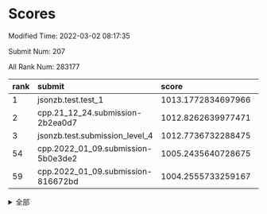 # Scores

Modified Time: 2022-03-02 08:17:35

Submit Num: 207

All Rank Num: 283177

| rank |               submit               |       score        |       sigma        | pk_num |
| :--- | :--------------------------------- | :----------------- | :----------------- | :----- |
| 1    | jsonzb.test.test_1                 | 1013.1772834697966 | 0.8014024890149326 | 5471   |
| 2    | cpp.21_12_24.submission-2b2ea0d7   | 1012.8262639977471 | 0.7983007200294476 | 5474   |
| 3    | jsonzb.test.submission_level_4     | 1012.7736732288475 | 0.837727065250977  | 5472   |
| 54   | cpp.2022_01_09.submission-5b0e3de2 | 1005.2435640728675 | 0.7142377837762346 | 5474   |
| 59   | cpp.2022_01_09.submission-816672bd | 1004.2555733259167 | 0.7173083442787206 | 5472   |


<details>
<summary>全部</summary>

| rank |                 submit                 |       score        |       sigma        | pk_num |
| :--- | :------------------------------------- | :----------------- | :----------------- | :----- |
| 1    | jsonzb.test.test_1                     | 1013.1772834697966 | 0.8014024890149326 | 5471   |
| 2    | cpp.21_12_24.submission-2b2ea0d7       | 1012.8262639977471 | 0.7983007200294476 | 5474   |
| 3    | jsonzb.test.submission_level_4         | 1012.7736732288475 | 0.837727065250977  | 5472   |
| 4    | gobigger.level_3.submission_level_3_19 | 1011.6810153557233 | 0.7870900916713136 | 5474   |
| 5    | gobigger.level_3.submission_level_3_24 | 1011.2859914285399 | 0.7732144192897853 | 5479   |
| 6    | gobigger.level_3.submission_level_3_15 | 1011.1550341579722 | 0.7701400959908813 | 5468   |
| 7    | gobigger.level_3.submission_level_3_12 | 1011.106381112093  | 0.787575955112904  | 5470   |
| 8    | gobigger.level_3.submission_level_3_7  | 1010.9308003784748 | 0.7719392701651177 | 5478   |
| 9    | gobigger.level_3.submission_level_3_10 | 1010.9134904358222 | 0.7636901984383868 | 5472   |
| 10   | gobigger.level_3.submission_level_3_44 | 1010.8095832254144 | 0.7707646656716819 | 5479   |
| 11   | gobigger.level_3.submission_level_3_31 | 1010.8088439351392 | 0.7518032480777227 | 5472   |
| 12   | gobigger.level_3.submission_level_3_5  | 1010.730903116105  | 0.789758597807646  | 5469   |
| 13   | gobigger.level_3.submission_level_3_1  | 1010.7087773402725 | 0.7553369580101822 | 5471   |
| 14   | gobigger.level_3.submission_level_3_8  | 1010.6678120319971 | 0.7876125612974101 | 5470   |
| 15   | gobigger.level_3.submission_level_3_40 | 1010.462512817114  | 0.751083185317543  | 5473   |
| 16   | gobigger.level_3.submission_level_3_35 | 1010.4379710196793 | 0.7571562585997113 | 5475   |
| 17   | gobigger.level_3.submission_level_3_34 | 1010.3665164406063 | 0.7607146050458998 | 5473   |
| 18   | gobigger.level_3.submission_level_3_25 | 1010.3318858497067 | 0.7606665099808931 | 5464   |
| 19   | gobigger.level_3.submission_level_3_41 | 1010.3066003465316 | 0.7554550545636393 | 5472   |
| 20   | gobigger.level_3.submission_level_3_32 | 1010.2898851764804 | 0.7598778013647342 | 5471   |
| 21   | gobigger.level_3.submission_level_3_47 | 1010.2500128176713 | 0.7808524411687788 | 5472   |
| 22   | gobigger.level_3.submission_level_3_42 | 1010.2050083929162 | 0.7559643224798862 | 5472   |
| 23   | gobigger.level_3.submission_level_3_36 | 1010.1370429300448 | 0.7587594362458504 | 5473   |
| 24   | gobigger.level_3.submission_level_3_3  | 1010.0630922237904 | 0.7361031925682632 | 5473   |
| 25   | gobigger.level_3.submission_level_3_49 | 1010.0568332500866 | 0.764228716400981  | 5469   |
| 26   | gobigger.level_3.submission_level_3_20 | 1010.050266460296  | 0.760836442746066  | 5472   |
| 27   | gobigger.level_3.submission_level_3_33 | 1009.9839264998055 | 0.7505853462156354 | 5473   |
| 28   | gobigger.level_3.submission_level_3_2  | 1009.9162972149319 | 0.7498305252342566 | 5482   |
| 29   | gobigger.level_3.submission_level_3_46 | 1009.8693709216483 | 0.7587633125472326 | 5471   |
| 30   | gobigger.level_3.submission_level_3_4  | 1009.7002884243692 | 0.7664907458030892 | 5472   |
| 31   | gobigger.level_3.submission_level_3_13 | 1009.6993064470729 | 0.7510590346594871 | 5474   |
| 32   | gobigger.level_3.submission_level_3_21 | 1009.68044093355   | 0.7508773381327664 | 5474   |
| 33   | gobigger.level_3.submission_level_3_0  | 1009.679065624173  | 0.7408203910035869 | 5471   |
| 34   | gobigger.level_3.submission_level_3_28 | 1009.6090519193012 | 0.7377632246658158 | 5472   |
| 35   | gobigger.level_3.submission_level_3_16 | 1009.594067116617  | 0.7513089385783012 | 5473   |
| 36   | gobigger.level_3.submission_level_3_29 | 1009.5196819186964 | 0.7484933674177413 | 5469   |
| 37   | gobigger.level_3.submission_level_3_11 | 1009.4430910468578 | 0.722147097462231  | 5467   |
| 38   | gobigger.level_3.submission_level_3_39 | 1009.4140361104818 | 0.7487754487857078 | 5468   |
| 39   | gobigger.level_3.submission_level_3_45 | 1009.3857959561941 | 0.75150514309628   | 5466   |
| 40   | gobigger.level_3.submission_level_3_22 | 1009.3561467056132 | 0.733290052912793  | 5470   |
| 41   | gobigger.level_3.submission_level_3_43 | 1009.2557761382669 | 0.7498602273557093 | 5470   |
| 42   | gobigger.level_3.submission_level_3_23 | 1009.2496006765464 | 0.7487673612839985 | 5471   |
| 43   | gobigger.level_3.submission_level_3_27 | 1009.2467311096418 | 0.7506912795408286 | 5474   |
| 44   | gobigger.level_3.submission_level_3_9  | 1009.2456370005938 | 0.7558347298658198 | 5470   |
| 45   | gobigger.level_3.submission_level_3_37 | 1009.1589625337558 | 0.7632775046170971 | 5473   |
| 46   | gobigger.level_3.submission_level_3_48 | 1008.9903182340182 | 0.7640153982609804 | 5475   |
| 47   | gobigger.level_3.submission_level_3_18 | 1008.9897432797349 | 0.7474805834286847 | 5471   |
| 48   | gobigger.level_3.submission_level_3_26 | 1008.9751220101778 | 0.753991392952669  | 5476   |
| 49   | gobigger.level_3.submission_level_3_38 | 1008.7214504483262 | 0.7680937580581669 | 5475   |
| 50   | gobigger.level_3.submission_level_3_30 | 1008.6254899907849 | 0.7512893583505147 | 5475   |
| 51   | gobigger.level_3.submission_level_3_14 | 1008.5576855350031 | 0.7363275703000338 | 5470   |
| 52   | gobigger.level_3.submission_level_3_17 | 1008.4008522082057 | 0.741254349033705  | 5477   |
| 53   | gobigger.level_3.submission_level_3_6  | 1006.96972460804   | 0.7332088854523604 | 5475   |
| 54   | cpp.2022_01_09.submission-5b0e3de2     | 1005.2435640728675 | 0.7142377837762346 | 5474   |
| 55   | gobigger.level_1.submission_level_1_22 | 1005.0086519481715 | 0.7281391291521514 | 5471   |
| 56   | gobigger.level_1.submission_level_1_7  | 1004.9100450993753 | 0.7136523415513317 | 5476   |
| 57   | gobigger.level_1.submission_level_1_30 | 1004.3349575493671 | 0.7091295922093271 | 5473   |
| 58   | gobigger.level_1.submission_level_1_5  | 1004.2795277480144 | 0.716832112738134  | 5478   |
| 59   | cpp.2022_01_09.submission-816672bd     | 1004.2555733259167 | 0.7173083442787206 | 5472   |
| 60   | gobigger.level_1.submission_level_1_1  | 1004.2391258274655 | 0.7087289521681855 | 5469   |
| 61   | gobigger.level_1.submission_level_1_10 | 1004.2114069863183 | 0.724410845837689  | 5467   |
| 62   | gobigger.level_1.submission_level_1_46 | 1004.1898007067134 | 0.7189429671488404 | 5472   |
| 63   | gobigger.level_1.submission_level_1_26 | 1004.1793354431935 | 0.7373102641992679 | 5470   |
| 64   | gobigger.level_1.submission_level_1_49 | 1004.1692079915889 | 0.7143138264265925 | 5472   |
| 65   | gobigger.level_1.submission_level_1_31 | 1004.0563603356005 | 0.7242856858260015 | 5470   |
| 66   | gobigger.level_1.submission_level_1_19 | 1004.047943822911  | 0.7210592174087924 | 5476   |
| 67   | gobigger.level_1.submission_level_1_23 | 1004.0478209833478 | 0.7161952374214812 | 5471   |
| 68   | gobigger.level_1.submission_level_1_48 | 1004.0458885342874 | 0.7159526722711318 | 5473   |
| 69   | gobigger.level_1.submission_level_1_0  | 1003.9909551516137 | 0.7110089454530273 | 5474   |
| 70   | gobigger.level_1.submission_level_1_18 | 1003.8958518508845 | 0.7204906024292409 | 5470   |
| 71   | gobigger.level_1.submission_level_1_38 | 1003.874490211917  | 0.7110955325727696 | 5471   |
| 72   | gobigger.level_1.submission_level_1_33 | 1003.8072933285102 | 0.7145253152252813 | 5477   |
| 73   | gobigger.level_1.submission_level_1_41 | 1003.7881105496831 | 0.7117876814692681 | 5474   |
| 74   | gobigger.level_1.submission_level_1_44 | 1003.7693269954716 | 0.7213371157319962 | 5471   |
| 75   | gobigger.level_1.submission_level_1_39 | 1003.7475314028084 | 0.7307962751824163 | 5475   |
| 76   | gobigger.level_1.submission_level_1_11 | 1003.5967780169456 | 0.7289747141374602 | 5469   |
| 77   | gobigger.level_1.submission_level_1_36 | 1003.5963303186518 | 0.7203934901268217 | 5477   |
| 78   | gobigger.level_1.submission_level_1_16 | 1003.5669409432232 | 0.70302581705815   | 5474   |
| 79   | gobigger.level_1.submission_level_1_25 | 1003.5370862827385 | 0.7144118528071722 | 5477   |
| 80   | gobigger.level_1.submission_level_1_43 | 1003.4616744143623 | 0.7184688457563272 | 5472   |
| 81   | gobigger.level_1.submission_level_1_24 | 1003.4054153869433 | 0.7059099571190477 | 5473   |
| 82   | gobigger.level_1.submission_level_1_20 | 1003.2955684808858 | 0.7090721807766845 | 5472   |
| 83   | gobigger.level_1.submission_level_1_13 | 1003.2793074305324 | 0.7209064177770521 | 5473   |
| 84   | gobigger.level_1.submission_level_1_45 | 1003.2289897162032 | 0.7262958826364927 | 5471   |
| 85   | gobigger.level_1.submission_level_1_2  | 1003.1733155242032 | 0.7270327194110144 | 5475   |
| 86   | gobigger.level_1.submission_level_1_21 | 1003.09548142803   | 0.726598258087889  | 5475   |
| 87   | gobigger.level_1.submission_level_1_27 | 1003.0930814678037 | 0.708883306594375  | 5466   |
| 88   | gobigger.level_1.submission_level_1_32 | 1003.0832360365464 | 0.7065133877817845 | 5473   |
| 89   | gobigger.level_1.submission_level_1_29 | 1003.067113929438  | 0.710026670369876  | 5464   |
| 90   | gobigger.level_1.submission_level_1_28 | 1003.044304411186  | 0.7130366565554529 | 5469   |
| 91   | gobigger.level_1.submission_level_1_14 | 1003.0364885352586 | 0.7173680083476084 | 5474   |
| 92   | gobigger.level_1.submission_level_1_4  | 1003.0287801431984 | 0.7035226414721157 | 5469   |
| 93   | gobigger.level_1.submission_level_1_35 | 1002.9153940185363 | 0.7100245951944141 | 5474   |
| 94   | gobigger.level_1.submission_level_1_3  | 1002.9147276949468 | 0.7175507433037656 | 5471   |
| 95   | gobigger.level_1.submission_level_1_47 | 1002.9135666173651 | 0.7196150514957569 | 5472   |
| 96   | gobigger.level_1.submission_level_1_37 | 1002.8825440377241 | 0.7097414751758596 | 5474   |
| 97   | gobigger.level_1.submission_level_1_12 | 1002.8270702770967 | 0.717895905866444  | 5473   |
| 98   | gobigger.level_1.submission_level_1_6  | 1002.6871054354042 | 0.710435098600939  | 5470   |
| 99   | gobigger.level_1.submission_level_1_17 | 1002.6337997739965 | 0.7256461463888159 | 5473   |
| 100  | gobigger.level_1.submission_level_1_15 | 1002.4838643539817 | 0.7079749345984999 | 5472   |
| 101  | gobigger.level_1.submission_level_1_34 | 1002.4271680178689 | 0.7197031820831187 | 5472   |
| 102  | gobigger.level_1.submission_level_1_9  | 1002.2518093538891 | 0.7216683719521241 | 5473   |
| 103  | gobigger.level_1.submission_level_1_8  | 1002.2388729677717 | 0.7186003289885791 | 5469   |
| 104  | gobigger.level_1.submission_level_1_42 | 1001.9987676161783 | 0.7272300520327573 | 5475   |
| 105  | gobigger.level_1.submission_level_1_40 | 1001.8381137604465 | 0.7138621811389196 | 5472   |
| 106  | gobigger.random.submission_random_5    | 997.6018599377968  | 0.7095264292248106 | 5471   |
| 107  | gobigger.random.submission_random_13   | 997.2989074066423  | 0.6949594345323238 | 5471   |
| 108  | gobigger.random.submission_random_40   | 997.0819932980982  | 0.7154764229335943 | 5472   |
| 109  | gobigger.random.submission_random_7    | 996.9502410387225  | 0.7136103611385166 | 5472   |
| 110  | gobigger.random.submission_random_25   | 996.9116505612565  | 0.7096072306211922 | 5467   |
| 111  | gobigger.random.submission_random_3    | 996.8732108375946  | 0.7186804774648622 | 5472   |
| 112  | gobigger.random.submission_random_9    | 996.8495971483762  | 0.7050664009032752 | 5471   |
| 113  | gobigger.random.submission_random_19   | 996.7939289671581  | 0.7054035928801725 | 5465   |
| 114  | gobigger.random.submission_random_0    | 996.7499763894826  | 0.7050664450097964 | 5473   |
| 115  | gobigger.random.submission_random_10   | 996.7352338670627  | 0.7154811130894628 | 5474   |
| 116  | gobigger.random.submission_random_49   | 996.6919744949566  | 0.715205082976454  | 5470   |
| 117  | gobigger.random.submission_random_29   | 996.6574824164863  | 0.7153396100546965 | 5473   |
| 118  | gobigger.random.submission_random_22   | 996.6411327287183  | 0.7104506887391556 | 5471   |
| 119  | gobigger.random.submission_random_15   | 996.6038299332643  | 0.7056908182969921 | 5471   |
| 120  | gobigger.random.submission_random_28   | 996.6003135434371  | 0.7074349694360098 | 5470   |
| 121  | gobigger.random.submission_random_39   | 996.5788466860156  | 0.711511665287905  | 5476   |
| 122  | gobigger.random.submission_random_11   | 996.5149634892637  | 0.7071886510745254 | 5472   |
| 123  | gobigger.random.submission_random_34   | 996.4627145074784  | 0.7072902867204358 | 5470   |
| 124  | gobigger.random.submission_random_17   | 996.3959903964821  | 0.7080002019420609 | 5470   |
| 125  | gobigger.random.submission_random_30   | 996.2219925247566  | 0.6995553044878365 | 5475   |
| 126  | gobigger.random.submission_random_4    | 996.1663216328786  | 0.7161585211625207 | 5477   |
| 127  | gobigger.random.submission_random_16   | 996.0468148610255  | 0.7129362867700523 | 5477   |
| 128  | gobigger.random.submission_random_46   | 995.9744628385488  | 0.7101626144643788 | 5470   |
| 129  | gobigger.random.submission_random_42   | 995.9151385345453  | 0.7204288639732525 | 5473   |
| 130  | gobigger.random.submission_random_27   | 995.909835855303   | 0.7094599889673212 | 5475   |
| 131  | gobigger.random.submission_random_24   | 995.8960744873322  | 0.707784830339643  | 5478   |
| 132  | gobigger.random.submission_random_48   | 995.8672185198039  | 0.7203471717556197 | 5471   |
| 133  | gobigger.random.submission_random_18   | 995.8540807955767  | 0.7114004358258146 | 5473   |
| 134  | gobigger.random.submission_random_12   | 995.7819462231174  | 0.7166499014118689 | 5469   |
| 135  | gobigger.random.submission_random_43   | 995.7539604107438  | 0.7172221978507655 | 5471   |
| 136  | gobigger.random.submission_random_26   | 995.7415350925196  | 0.7207159819557154 | 5477   |
| 137  | gobigger.random.submission_random_37   | 995.6853708852045  | 0.712610965623815  | 5470   |
| 138  | gobigger.random.submission_random_32   | 995.6310532561542  | 0.7338213187200396 | 5469   |
| 139  | gobigger.random.submission_random_41   | 995.6294541770324  | 0.7142098339109564 | 5472   |
| 140  | gobigger.random.submission_random_8    | 995.5831138249303  | 0.7167887340692977 | 5468   |
| 141  | gobigger.random.submission_random_44   | 995.5346147947749  | 0.7164225345704439 | 5474   |
| 142  | gobigger.random.submission_random_47   | 995.5212264095064  | 0.7174598604534826 | 5468   |
| 143  | gobigger.random.submission_random_1    | 995.4345501769178  | 0.723526575983583  | 5473   |
| 144  | gobigger.random.submission_random_14   | 995.4149688421315  | 0.7010734293538013 | 5476   |
| 145  | gobigger.random.submission_random_36   | 995.2988484831895  | 0.7076206767102956 | 5475   |
| 146  | gobigger.random.submission_random_45   | 995.2772675917947  | 0.6991508553382421 | 5471   |
| 147  | gobigger.random.submission_random_23   | 995.1894564941058  | 0.7219731630341212 | 5477   |
| 148  | gobigger.random.submission_random_38   | 995.1526934425609  | 0.7193645285962467 | 5472   |
| 149  | gobigger.random.submission_random_20   | 995.1223172600489  | 0.7265703600506187 | 5477   |
| 150  | gobigger.random.submission_random_21   | 995.1089214484311  | 0.7113066388264525 | 5469   |
| 151  | gobigger.random.submission_random_2    | 994.9935150568419  | 0.7113048858775621 | 5473   |
| 152  | gobigger.random.submission_random_31   | 994.9139938719935  | 0.7117569353248505 | 5472   |
| 153  | gobigger.random.submission_random_33   | 994.7997438663456  | 0.7271539465878323 | 5469   |
| 154  | gobigger.random.submission_random_6    | 994.6918590779445  | 0.7230625794447338 | 5472   |
| 155  | gobigger.random.submission_random_35   | 994.5389288600551  | 0.7107963587613136 | 5475   |
| 156  | gobigger.level_2.submission_level_2_17 | 994.3224849560708  | 0.7360914312728646 | 5473   |
| 157  | gobigger.level_2.submission_level_2_19 | 994.0645006596269  | 0.7315647609924297 | 5473   |
| 158  | gobigger.level_2.submission_level_2_48 | 993.962504957236   | 0.7292006311843263 | 5470   |
| 159  | gobigger.level_2.submission_level_2_21 | 993.8988319978293  | 0.7454636400560538 | 5473   |
| 160  | gobigger.level_2.submission_level_2_22 | 993.5216004215721  | 0.729232249873192  | 5474   |
| 161  | gobigger.level_2.submission_level_2_3  | 993.472526827809   | 0.7224750111042265 | 5469   |
| 162  | gobigger.level_2.submission_level_2_7  | 993.095910856281   | 0.7315948551329968 | 5468   |
| 163  | gobigger.level_2.submission_level_2_8  | 993.0360231941557  | 0.7283364383795361 | 5475   |
| 164  | gobigger.level_2.submission_level_2_10 | 992.7595140790883  | 0.7238978957326766 | 5468   |
| 165  | gobigger.level_2.submission_level_2_18 | 992.7253966517368  | 0.7396309385066445 | 5471   |
| 166  | gobigger.level_2.submission_level_2_40 | 992.6682561695303  | 0.7756857365177208 | 5475   |
| 167  | gobigger.level_2.submission_level_2_36 | 992.5795760344952  | 0.7349528745791527 | 5476   |
| 168  | gobigger.level_2.submission_level_2_37 | 992.4199015690439  | 0.7658363952067435 | 5467   |
| 169  | gobigger.level_2.submission_level_2_47 | 992.3943444104323  | 0.7451486477174517 | 5467   |
| 170  | gobigger.level_2.submission_level_2_44 | 992.3781251478865  | 0.7473295237477365 | 5474   |
| 171  | gobigger.level_2.submission_level_2_20 | 992.3641625576747  | 0.7279825384981589 | 5472   |
| 172  | gobigger.level_2.submission_level_2_23 | 992.3589891709677  | 0.7499056906350346 | 5472   |
| 173  | gobigger.level_2.submission_level_2_15 | 992.2919534247944  | 0.7486492070646755 | 5471   |
| 174  | gobigger.level_2.submission_level_2_2  | 992.2771706712637  | 0.7232440127581456 | 5465   |
| 175  | gobigger.level_2.submission_level_2_29 | 992.2609335394229  | 0.757928398889437  | 5468   |
| 176  | gobigger.level_2.submission_level_2_33 | 992.2094577560781  | 0.7638758122476329 | 5472   |
| 177  | gobigger.level_2.submission_level_2_12 | 992.2058867063985  | 0.7539496815003099 | 5478   |
| 178  | gobigger.level_2.submission_level_2_28 | 992.1833408262844  | 0.7304177276450146 | 5474   |
| 179  | gobigger.level_2.submission_level_2_16 | 992.1693978187417  | 0.7499611329695056 | 5469   |
| 180  | gobigger.level_2.submission_level_2_0  | 992.1648600631145  | 0.7347657359316377 | 5467   |
| 181  | gobigger.level_2.submission_level_2_30 | 992.0738109624322  | 0.7621602031935538 | 5474   |
| 182  | gobigger.level_2.submission_level_2_24 | 992.0301884630185  | 0.7844502900739013 | 5468   |
| 183  | gobigger.level_2.submission_level_2_41 | 991.8927255395716  | 0.7490255859664867 | 5469   |
| 184  | gobigger.level_2.submission_level_2_25 | 991.8832526114979  | 0.7472387336423864 | 5471   |
| 185  | gobigger.level_2.submission_level_2_1  | 991.8762300084582  | 0.7377520437541834 | 5469   |
| 186  | gobigger.level_2.submission_level_2_6  | 991.8633927848701  | 0.7691265635387788 | 5472   |
| 187  | gobigger.level_2.submission_level_2_38 | 991.8537979205049  | 0.7431818420045697 | 5471   |
| 188  | gobigger.level_2.submission_level_2_32 | 991.7824177865426  | 0.7522412202502471 | 5471   |
| 189  | gobigger.level_2.submission_level_2_42 | 991.7543899697024  | 0.7425979830860908 | 5472   |
| 190  | gobigger.level_2.submission_level_2_31 | 991.4994739030569  | 0.7439645911911645 | 5476   |
| 191  | gobigger.level_2.submission_level_2_43 | 991.3304127457671  | 0.7618424414365529 | 5467   |
| 192  | gobigger.level_2.submission_level_2_27 | 991.2281041249599  | 0.7452011872728455 | 5471   |
| 193  | gobigger.level_2.submission_level_2_9  | 991.1986673451621  | 0.755196821802763  | 5467   |
| 194  | gobigger.level_2.submission_level_2_4  | 991.1833102463495  | 0.7489312384787198 | 5474   |
| 195  | gobigger.level_2.submission_level_2_35 | 991.1464393409786  | 0.7833735836852904 | 5469   |
| 196  | gobigger.level_2.submission_level_2_14 | 991.0132868663268  | 0.774294927481811  | 5467   |
| 197  | gobigger.level_2.submission_level_2_11 | 990.9608421612566  | 0.7464164084839032 | 5470   |
| 198  | gobigger.level_2.submission_level_2_5  | 990.8544250527027  | 0.7523879875076241 | 5475   |
| 199  | gobigger.level_2.submission_level_2_49 | 990.8477953459394  | 0.7533701205715637 | 5474   |
| 200  | gobigger.level_2.submission_level_2_13 | 990.7546118916214  | 0.7713425062823557 | 5472   |
| 201  | gobigger.level_2.submission_level_2_46 | 990.578235144622   | 0.7725222705590777 | 5478   |
| 202  | gobigger.level_2.submission_level_2_26 | 990.5094915088197  | 0.7923084812236841 | 5476   |
| 203  | gobigger.level_2.submission_level_2_34 | 990.4273821347017  | 0.7488342650944505 | 5473   |
| 204  | gobigger.level_2.submission_level_2_45 | 989.6557352784836  | 0.7526081179403586 | 5467   |
| 205  | gobigger.level_2.submission_level_2_39 | 989.6235010128763  | 0.7850567880434822 | 5475   |
| 206  | gobigger.none.submission_none_0        | 977.7325322648493  | 1.2837074513490299 | 5466   |
| 207  | gobigger.none.submission_none_1        | 975.7908627797449  | 1.5148784422935189 | 5476   |

</details>